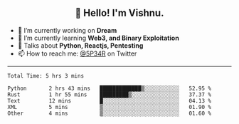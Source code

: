 <h2 align="center">👋 Hello! I'm Vishnu.</h2>


- 🔭 I’m currently working on **Dream**
- 🌱 I’m currently learning **Web3, and Binary Exploitation**
- 💬 Talks about **Python, Reactjs, Pentesting**
- 📫 How to reach me: [@5P34R](https://twitter.com/Vishnu27302693) on Twitter

---
<!--START_SECTION:waka-->

```text
Total Time: 5 hrs 3 mins

Python       2 hrs 43 mins   █████████████▒░░░░░░░░░░░   52.95 %
Rust         1 hr 55 mins    █████████▒░░░░░░░░░░░░░░░   37.37 %
Text         12 mins         █░░░░░░░░░░░░░░░░░░░░░░░░   04.13 %
XML          5 mins          ▒░░░░░░░░░░░░░░░░░░░░░░░░   01.90 %
Other        4 mins          ▒░░░░░░░░░░░░░░░░░░░░░░░░   01.60 %
```

<!--END_SECTION:waka-->
